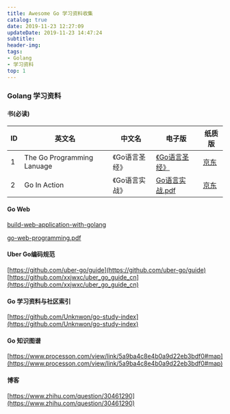 ```yaml
---
title: Awesome Go 学习资料收集
catalog: true
date: 2019-11-23 12:27:09
updateDate: 2019-11-23 14:47:24
subtitle:
header-img:
tags:
- Golang
- 学习资料
top: 1
---
```



### Golang 学习资料

#### 书(必读)
ID|英文名|中文名|电子版|纸质版
|---|---|---|---|---|
|1|The Go Programming Lanuage|《Go语言圣经》|[《Go语言圣经》](https://books.studygolang.com/gopl-zh/)|[京东](https://item.jd.com/12187988.html?cu=true&utm_source=kong&utm_medium=tuiguang&utm_campaign=t_1001542270_1001188671_0_1932339856&utm_term=7f3fb3fe773d45fe92752a9e2c549943)
|2|Go In Action|《Go语言实战》|[Go语言实战.pdf](/pdf/Go语言实战.pdf)|[京东](https://item.jd.com/12136974.html?cu=true&utm_source=kong&utm_medium=tuiguang&utm_campaign=t_1001542270_1001188671_0_1932339856&utm_term=59a1a3c5c2ba4cc8aa9b97fa5fb163a1)|

#### Go Web
[build-web-application-with-golang](https://github.com/astaxie/build-web-application-with-golang/blob/master/zh/preface.md)

[go-web-programming.pdf](/pdf/go-web-programming.pdf)
#### Uber Go编码规范
[https://github.com/uber-go/guide](https://github.com/uber-go/guide)
[https://github.com/xxjwxc/uber_go_guide_cn](https://github.com/xxjwxc/uber_go_guide_cn)

#### Go 学习资料与社区索引
[https://github.com/Unknwon/go-study-index](https://github.com/Unknwon/go-study-index)

#### Go 知识图谱
[https://www.processon.com/view/link/5a9ba4c8e4b0a9d22eb3bdf0#map](https://www.processon.com/view/link/5a9ba4c8e4b0a9d22eb3bdf0#map)

#### 博客
[https://www.zhihu.com/question/30461290](https://www.zhihu.com/question/30461290)